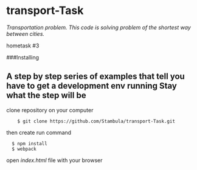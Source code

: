 # transport-Task

*Transportation problem. This code is solving problem of the shortest way between cities.*


hometask #3

###Installing

A step by step series of examples that tell you have to get a development env running
Stay what the step will be
---------------------------------------------
clone repository on your computer

        $ git clone https://github.com/Stambula/transport-Task.git
        
        
then create run command

      $ npm install 
      $ webpack
      
open *index.html* file with your browser
